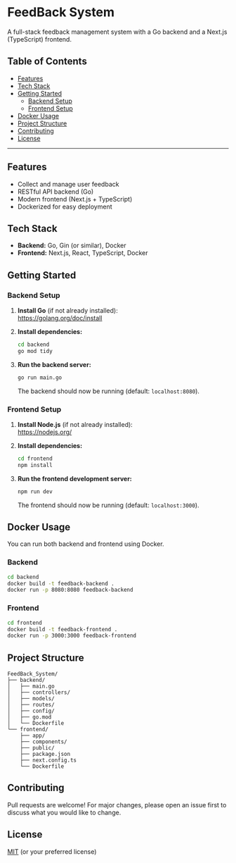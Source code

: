 # FeedBack System

A full-stack feedback management system with a Go backend and a Next.js (TypeScript) frontend.

## Table of Contents

- [Features](#features)
- [Tech Stack](#tech-stack)
- [Getting Started](#getting-started)
  - [Backend Setup](#backend-setup)
  - [Frontend Setup](#frontend-setup)
- [Docker Usage](#docker-usage)
- [Project Structure](#project-structure)
- [Contributing](#contributing)
- [License](#license)

---

## Features

- Collect and manage user feedback
- RESTful API backend (Go)
- Modern frontend (Next.js + TypeScript)
- Dockerized for easy deployment

## Tech Stack

- **Backend:** Go, Gin (or similar), Docker
- **Frontend:** Next.js, React, TypeScript, Docker

## Getting Started

### Backend Setup

1. **Install Go** (if not already installed):  
   https://golang.org/doc/install

2. **Install dependencies:**
   ```bash
   cd backend
   go mod tidy
   ```

3. **Run the backend server:**
   ```bash
   go run main.go
   ```

   The backend should now be running (default: `localhost:8080`).

### Frontend Setup

1. **Install Node.js** (if not already installed):  
   https://nodejs.org/

2. **Install dependencies:**
   ```bash
   cd frontend
   npm install
   ```

3. **Run the frontend development server:**
   ```bash
   npm run dev
   ```

   The frontend should now be running (default: `localhost:3000`).

## Docker Usage

You can run both backend and frontend using Docker.

### Backend

```bash
cd backend
docker build -t feedback-backend .
docker run -p 8080:8080 feedback-backend
```

### Frontend

```bash
cd frontend
docker build -t feedback-frontend .
docker run -p 3000:3000 feedback-frontend
```

## Project Structure

```
FeedBack_System/
├── backend/
│   ├── main.go
│   ├── controllers/
│   ├── models/
│   ├── routes/
│   ├── config/
│   ├── go.mod
│   └── Dockerfile
└── frontend/
    ├── app/
    ├── components/
    ├── public/
    ├── package.json
    ├── next.config.ts
    └── Dockerfile
```

## Contributing

Pull requests are welcome! For major changes, please open an issue first to discuss what you would like to change.

## License

[MIT](LICENSE) (or your preferred license)
